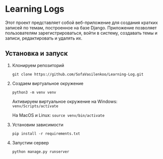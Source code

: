 # Learning Logs

Этот проект представляет собой веб-приложение для создания кратких записей по темам, построенное на базе Django. Приложение позволяет пользователям зарегистрироваться, войти в систему, создавать темы и записи, редактировать и удалять их.
## Установка и запуск

1. Клонируем репозиторий
   
   `git clone https://github.com/SofaVasilenkoo/Learning-Log.git`

2. Создаем виртуальное окружение

   `python3 -m venv venv`

   Активируем виртуальное окружение на Windows:   `venv/Scripts/activate`

   На MacOS и Linux: `source venv/bin/activate`
   
3.  Установим зависимости

    `pip install -r requirements.txt`
   
5. Запустим сервер

   `python manage.py runserver`
